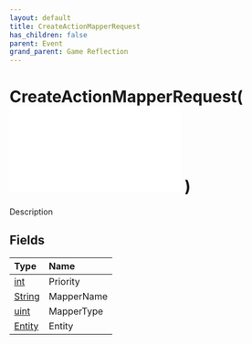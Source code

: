 ```yaml
---
layout: default
title: CreateActionMapperRequest
has_children: false
parent: Event
grand_parent: Game Reflection
---
```

# CreateActionMapperRequest( ![ EntityEventBase ](/game-reflection/events/entity_event_base.md) )
Description 

## Fields
| Type | Name |
|:-------------|:--------------|
| [int](/game-reflection/enums/int.md) | Priority |
| [String](/game-reflection/components/string.md) | MapperName |
| [uint](/game-reflection/components/uint.md) | MapperType |
| [Entity](/game-reflection/classes/entity.md) | Entity |
